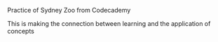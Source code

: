 Practice of Sydney Zoo from Codecademy

This is making the connection between learning and the application of concepts 
